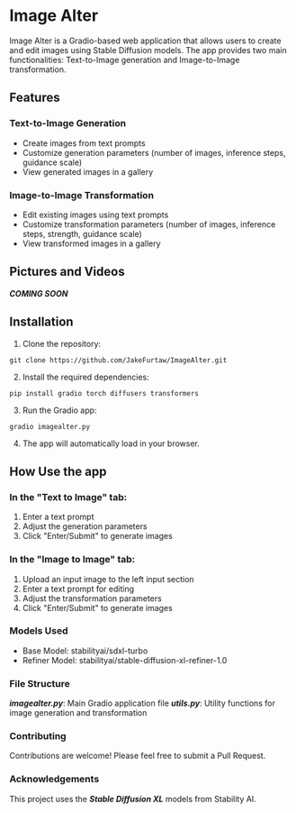 # Image Alter
Image Alter is a Gradio-based web application that allows users to create and edit images using Stable Diffusion models. The app provides two main functionalities: Text-to-Image generation and Image-to-Image transformation.


## Features
### Text-to-Image Generation
- Create images from text prompts
- Customize generation parameters (number of images, inference steps, guidance scale)
- View generated images in a gallery
### Image-to-Image Transformation
- Edit existing images using text prompts
- Customize transformation parameters (number of images, inference steps, strength, guidance scale)
- View transformed images in a gallery


## Pictures and Videos
***COMING SOON***


## Installation
1. Clone the repository:
```commandline
git clone https://github.com/JakeFurtaw/ImageAlter.git
```
2. Install the required dependencies:
```commandline
pip install gradio torch diffusers transformers
```
3. Run the Gradio app:
```commandline
gradio imagealter.py
```
4. The app will automatically load in your browser.


## How Use the app
### In the "Text to Image" tab:
1. Enter a text prompt
2. Adjust the generation parameters
3. Click "Enter/Submit" to generate images
### In the "Image to Image" tab:
1. Upload an input image to the left input section
2. Enter a text prompt for editing
3. Adjust the transformation parameters
4. Click "Enter/Submit" to generate images


### Models Used
- Base Model: stabilityai/sdxl-turbo
- Refiner Model: stabilityai/stable-diffusion-xl-refiner-1.0


### File Structure
***imagealter.py***: Main Gradio application file
***utils.py***: Utility functions for image generation and transformation


### Contributing
Contributions are welcome! Please feel free to submit a Pull Request.


### Acknowledgements
This project uses the ***Stable Diffusion XL*** models from Stability AI.
